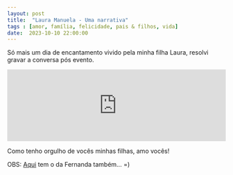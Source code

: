 ```yaml
---
layout: post
title:  "Laura Manuela - Uma narrativa"
tags : [amor, família, felicidade, pais & filhos, vida]
date:  2023-10-10 22:00:00
---
```


Só mais um dia de encantamento vivido pela minha filha Laura, resolvi gravar a conversa pós evento.

<iframe width="100%" height="166" scrolling="no" frameborder="no" allow="autoplay" src="https://w.soundcloud.com/player/?url=https%3A//api.soundcloud.com/tracks/1976223411&color=%23ff5500&auto_play=false&hide_related=false&show_comments=true&show_user=true&show_reposts=false&show_teaser=true"></iframe>

Como tenho orgulho de vocês minhas filhas, amo vocês!

OBS: <a target="_blank" href="https://libnando.com/2018/11/fernanda-sofia-uma-narrativa.html">Aqui</a> tem o da Fernanda também... =)